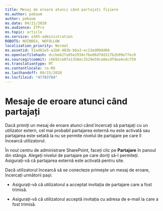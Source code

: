 ```yaml
---
title: Mesaj de eroare atunci când partajați fișiere
ms.author: pebaum
author: pebaum
ms.date: 04/21/2020
ms.audience: ITPro
ms.topic: article
ms.service: o365-administration
ROBOTS: NOINDEX, NOFOLLOW
localization_priority: Normal
ms.assetid: 51ad61e5-a1b8-483b-b6a3-ec13ed09dd68
ms.openlocfilehash: dccbe62fa95e2934cf6ed6d7dd317b2b99e77ec0
ms.sourcegitcommit: c6692ce0fa1358ec3529e59ca0ecdfdea4cdc759
ms.translationtype: MT
ms.contentlocale: ro-RO
ms.lasthandoff: 09/15/2020
ms.locfileid: "47783784"
---
```

# <a name="error-messages-when-sharing"></a>Mesaje de eroare atunci când partajați

Dacă primiți un mesaj de eroare atunci când încercați să partajați cu un utilizator extern, cel mai probabil partajarea externă nu este activată sau partajarea este setată la nu se permite nivelul de partajare pe care îl încearcă utilizatorul.
  
În noul centru de administrare SharePoint, faceți clic pe **Partajare** în panoul din stânga. Alegeți nivelul de partajare pe care doriți să-l permiteți. Asigurați-vă că partajarea externă este activată pentru site. 
  
Dacă utilizatorul încearcă să se conecteze primește un mesaj de eroare, încercați următorii pași:
  
- Asigurați-vă că utilizatorul a acceptat invitația de partajare care a fost trimisă.
    
- Asigurați-vă că utilizatorul acceptă invitația cu adresa de e-mail la care a fost trimisă.
    

